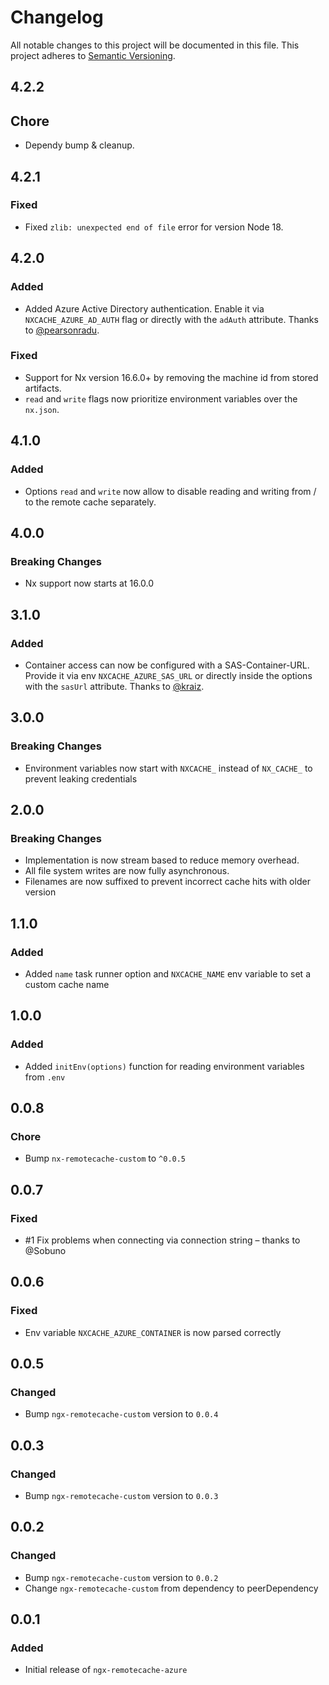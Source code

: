 # Changelog

All notable changes to this project will be documented in this file.
This project adheres to [Semantic Versioning](https://semver.org/spec/v2.0.0.html).

## 4.2.2

## Chore

- Dependy bump & cleanup.

## 4.2.1

### Fixed

- Fixed `zlib: unexpected end of file` error for version Node 18.

## 4.2.0

### Added

- Added Azure Active Directory authentication. Enable it via `NXCACHE_AZURE_AD_AUTH` flag or directly with the `adAuth` attribute. Thanks to [@pearsonradu](https://github.com/pearsonradu).

### Fixed

- Support for Nx version 16.6.0+ by removing the machine id from stored artifacts.
- `read` and `write` flags now prioritize environment variables over the `nx.json`.

## 4.1.0

### Added

- Options `read` and `write` now allow to disable reading and writing from / to the remote cache separately.

## 4.0.0

### Breaking Changes

- Nx support now starts at 16.0.0

## 3.1.0

### Added

- Container access can now be configured with a SAS-Container-URL. Provide it via env `NXCACHE_AZURE_SAS_URL` or directly inside the options with the `sasUrl` attribute. Thanks to [@kraiz](https://github.com/kraiz).

## 3.0.0

### Breaking Changes

- Environment variables now start with `NXCACHE_` instead of `NX_CACHE_` to prevent leaking credentials

## 2.0.0

### Breaking Changes

- Implementation is now stream based to reduce memory overhead.
- All file system writes are now fully asynchronous.
- Filenames are now suffixed to prevent incorrect cache hits with older version

## 1.1.0

### Added

- Added `name` task runner option and `NXCACHE_NAME` env variable to set a custom cache name

## 1.0.0

### Added

- Added `initEnv(options)` function for reading environment variables from `.env`

## 0.0.8

### Chore

- Bump `nx-remotecache-custom` to `^0.0.5`

## 0.0.7

### Fixed

- #1 Fix problems when connecting via connection string – thanks to @Sobuno

## 0.0.6

### Fixed

- Env variable `NXCACHE_AZURE_CONTAINER` is now parsed correctly

## 0.0.5

### Changed

- Bump `ngx-remotecache-custom` version to `0.0.4`

## 0.0.3

### Changed

- Bump `ngx-remotecache-custom` version to `0.0.3`

## 0.0.2

### Changed

- Bump `ngx-remotecache-custom` version to `0.0.2`
- Change `ngx-remotecache-custom` from dependency to peerDependency

## 0.0.1

### Added

- Initial release of `ngx-remotecache-azure`
